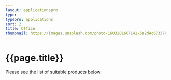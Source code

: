 ```yaml
---
layout: applicationspro
type: 
typepro: applications
sort: 2
title: Office
thumbnail: https://images.unsplash.com/photo-1603201667141-5a2d4c673378?ixlib=rb-1.2.1&ixid=MnwxMjA3fDB8MHxwaG90by1wYWdlfHx8fGVufDB8fHx8&auto=format&fit=crop&w=1796&q=80
---
```

# {{page.title}}

Please see the list of suitable products below: